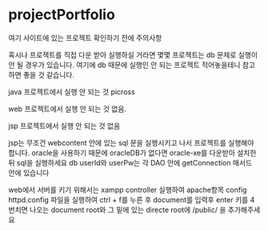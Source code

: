 # projectPortfolio

여기 사이트에 있는 프로젝트 확인하기 전에 주의사항

혹시나 프로젝트를 직접 다운 받아 실행하실 거라면 몇몇 프로젝트는 db 문제로 실행이 안 될 경우가 있습니다.
여기에 db 때문에 실행인 안 되는 프로젝트 적어놓을테니 참고 하면 좋을 것 같습니다.

java 프로젝트에서 실행 안 되는 것
picross

web 프로젝트에서 실행 안 되는 것
없음.

jsp 프로젝트에서 실행 안 되는 것 
없음

jsp는 무조건 webcontent 안에 있는 sql 문을 실행시키고 나서 프로젝트를 실행해야 합니다.
oracle을 사용하기 때문에 oracleDB가 없다면 oracle-xe를 다운받아 설치한 뒤 sql을 실행하세요
db userId와 userPw는 각 DAO 안에 getConnection 매서드 안에 있습니다

web에서 서버를 키기 위해서는 xampp controller 실행하여 
apache항목 config httpd.config 파일을 실행하여 ctrl + f를 누른 후 document를 입력후 enter 키를 
4번치면 나오는 document root와 그 밑에 있는 directe root에 /public/ 을 추가해주세요
